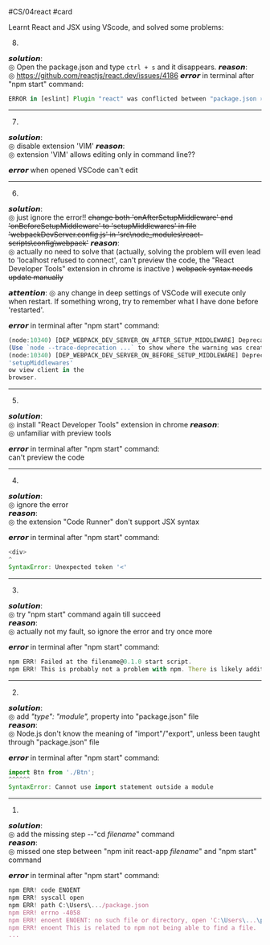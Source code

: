 #CS/04react #card
  
Learnt React and JSX using VScode, and solved some problems:  

8. 
𝙨𝙤𝙡𝙪𝙩𝙞𝙤𝙣:  
◎ Open the package.json and type `ctrl + s` and it disappears.
𝙧𝙚𝙖𝙨𝙤𝙣:  
◎ https://github.com/reactjs/react.dev/issues/4186
𝙚𝙧𝙧𝙤𝙧 in terminal after "npm start" command:  
```javascript
ERROR in [eslint] Plugin "react" was conflicted between "package.json » eslint-config-react-app » C:\Users\hellowlee\Desktop\js\jobify\client\node_modules\eslint-config-react-app\base.js" and "BaseConfig » C:\Users\hellowlee\Desktop\js\JOBIFY\client\node_modules\eslint-config-react-app\base.js". 
```


---
7. 
𝙨𝙤𝙡𝙪𝙩𝙞𝙤𝙣:  
◎ disable extension 'VIM'
𝙧𝙚𝙖𝙨𝙤𝙣:  
◎ extension 'VIM' allows editing only in command line??
  
𝙚𝙧𝙧𝙤𝙧 when opened VSCode
can't edit

---
6. 
𝙨𝙤𝙡𝙪𝙩𝙞𝙤𝙣:  
◎ just ignore the error!!
 ~~change both 'onAfterSetupMiddleware' and 'onBeforeSetupMiddleware' to 'setupMiddlewares' in file 'webpackDevServer.config.js' in 'src\node_modules\react-scripts\config\webpack'~~ 
𝙧𝙚𝙖𝙨𝙤𝙣:  
◎ actually no need to solve that (actually, solving the problem will even lead to 'localhost refused to connect', can't preview the code, the "React Developer Tools" extension in chrome is inactive )
~~webpack syntax needs update manually~~

𝙖𝙩𝙩𝙚𝙣𝙩𝙞𝙤𝙣: 
◎ any change in deep settings of VSCode will execute only when restart. If something wrong, try to remember what I have done before 'restarted'.
   
𝙚𝙧𝙧𝙤𝙧 in terminal after "npm start" command:  
```javascript
(node:10340) [DEP_WEBPACK_DEV_SERVER_ON_AFTER_SETUP_MIDDLEWARE] DeprecationWarning: 'onAfterSetupMiddleware' option is deprecated. Please use the 'setupMiddlewares' option.
(Use `node --trace-deprecation ...` to show where the warning was created)
(node:10340) [DEP_WEBPACK_DEV_SERVER_ON_BEFORE_SETUP_MIDDLEWARE] DeprecationWarning: 'onBeforeSetupMiddleware' option is deprecated. Please use the 
'setupMiddlewares' 
ow view client in the 
browser.
```

---  
5.  
𝙨𝙤𝙡𝙪𝙩𝙞𝙤𝙣:  
◎ install "React Developer Tools" extension in chrome
𝙧𝙚𝙖𝙨𝙤𝙣:  
◎ unfamiliar with preview tools
  
𝙚𝙧𝙧𝙤𝙧 in terminal after "npm start" command:  
can't preview the code

---  
4.  
𝙨𝙤𝙡𝙪𝙩𝙞𝙤𝙣:  
◎ ignore the error  
𝙧𝙚𝙖𝙨𝙤𝙣:  
◎ the extension "Code Runner" don't support JSX syntax  
  
𝙚𝙧𝙧𝙤𝙧 in terminal after "npm start" command:  
```javascript
<div>  
^  
SyntaxError: Unexpected token '<'
```

---  
3.  
𝙨𝙤𝙡𝙪𝙩𝙞𝙤𝙣:  
◎ try "npm start" command again till succeed  
𝙧𝙚𝙖𝙨𝙤𝙣:  
◎ actually not my fault, so ignore the error and try once more  
  
𝙚𝙧𝙧𝙤𝙧 in terminal after "npm start" command:  
```javascript
npm ERR! Failed at the filename@0.1.0 start script.  
npm ERR! This is probably not a problem with npm. There is likely additional logging output above.
```

---  
2.  
𝙨𝙤𝙡𝙪𝙩𝙞𝙤𝙣:  
◎ add *"type": "module",* property into "package.json" file  
𝙧𝙚𝙖𝙨𝙤𝙣:  
◎ Node.js don't know the meaning of "import"/"export", unless been taught through "package.json" file  
  
𝙚𝙧𝙧𝙤𝙧 in terminal after "npm start" command:  
```javascript
import Btn from './Btn';  
^^^^^^  
SyntaxError: Cannot use import statement outside a module  
```

---
1.  
𝙨𝙤𝙡𝙪𝙩𝙞𝙤𝙣:  
◎ add the missing step --"cd *filename*" command  
𝙧𝙚𝙖𝙨𝙤𝙣:  
◎ missed one step between "npm init react-app *filename*" and "npm start" command  
  
𝙚𝙧𝙧𝙤𝙧 in terminal after "npm start" command:  
```javascript
npm ERR! code ENOENT  
npm ERR! syscall open  
npm ERR! path C:\Users\.../package.json  
npm ERR! errno -4058  
npm ERR! enoent ENOENT: no such file or directory, open 'C:\Users\...\package.json'  
npm ERR! enoent This is related to npm not being able to find a file.  
...
```
